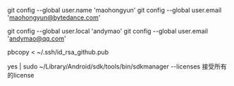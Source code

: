 git config --global user.name 'maohongyun'
git config --global user.email 'maohongyun@bytedance.com'

git config --global user.local 'andymao'
git config --global user.email 'andymao@qq.com'


pbcopy < ~/.ssh/id_rsa_github.pub



yes | sudo ~/Library/Android/sdk/tools/bin/sdkmanager --licenses 接受所有的license

